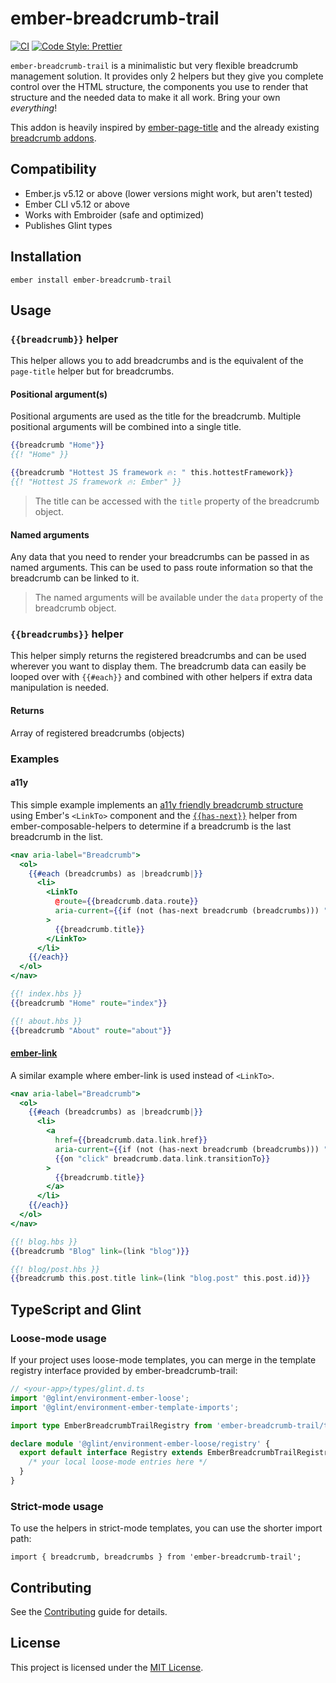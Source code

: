 ember-breadcrumb-trail
==============================================================================
[![CI](https://github.com/Windvis/ember-breadcrumb-trail/workflows/CI/badge.svg)](https://github.com/Windvis/ember-breadcrumb-trail/actions?query=workflow%3ACI)
[![Code Style: Prettier](https://img.shields.io/badge/code_style-prettier-ff69b4.svg)](https://github.com/prettier/prettier)

`ember-breadcrumb-trail` is a minimalistic but very flexible breadcrumb management solution. It provides only 2 helpers but they give you complete control over the HTML structure, the components you use to render that structure and the needed data to make it all work. Bring your own _everything_!

This addon is heavily inspired by [ember-page-title](https://github.com/ember-cli/ember-page-title) and the already existing [breadcrumb addons](https://emberobserver.com/?query=crumb).


Compatibility
------------------------------------------------------------------------------

* Ember.js v5.12 or above (lower versions might work, but aren't tested)
* Ember CLI v5.12 or above
* Works with Embroider (safe and optimized) 
* Publishes Glint types


Installation
------------------------------------------------------------------------------

```
ember install ember-breadcrumb-trail
```


Usage
------------------------------------------------------------------------------

### `{{breadcrumb}}` helper
This helper allows you to add breadcrumbs and is the equivalent of the `page-title` helper but for breadcrumbs.

#### Positional argument(s)
Positional arguments are used as the title for the breadcrumb. Multiple positional arguments will be combined into a single title. 

```hbs
{{breadcrumb "Home"}}
{{! "Home" }}

{{breadcrumb "Hottest JS framework 🔥: " this.hottestFramework}}
{{! "Hottest JS framework 🔥: Ember" }}
```
> The title can be accessed with the `title` property of the breadcrumb object.

#### Named arguments
Any data that you need to render your breadcrumbs can be passed in as named arguments. This can be used to pass route information so that the breadcrumb can be linked to it.

> The named arguments will be available under the `data` property of the breadcrumb object.


### `{{breadcrumbs}}` helper
This helper simply returns the registered breadcrumbs and can be used wherever you want to display them. The breadcrumb data can easily be looped over with `{{#each}}` and combined with other helpers if extra data manipulation is needed.

#### Returns
Array of registered breadcrumbs (objects)

### Examples

#### a11y
This simple example implements an [a11y friendly breadcrumb structure](https://www.w3.org/TR/wai-aria-practices/#breadcrumb) using Ember's `<LinkTo>` component and the [`{{has-next}}`](https://github.com/DockYard/ember-composable-helpers#has-next) helper from ember-composable-helpers to determine if a breadcrumb is the last breadcrumb in the list.

```hbs
<nav aria-label="Breadcrumb">
  <ol>
    {{#each (breadcrumbs) as |breadcrumb|}}
      <li>
        <LinkTo
          @route={{breadcrumb.data.route}}
          aria-current={{if (not (has-next breadcrumb (breadcrumbs))) "page"}}
        >
          {{breadcrumb.title}}
        </LinkTo>
      </li>
    {{/each}}
  </ol>
</nav>

{{! index.hbs }}
{{breadcrumb "Home" route="index"}}

{{! about.hbs }}
{{breadcrumb "About" route="about"}}
```

#### [ember-link](https://github.com/buschtoens/ember-link)
A similar example where ember-link is used instead of `<LinkTo>`.

```hbs
<nav aria-label="Breadcrumb">
  <ol>
    {{#each (breadcrumbs) as |breadcrumb|}}
      <li>
        <a
          href={{breadcrumb.data.link.href}}
          aria-current={{if (not (has-next breadcrumb (breadcrumbs))) "page"}}
          {{on "click" breadcrumb.data.link.transitionTo}}
        >
          {{breadcrumb.title}}
        </a>
      </li>
    {{/each}}
  </ol>
</nav>

{{! blog.hbs }}
{{breadcrumb "Blog" link=(link "blog")}}

{{! blog/post.hbs }}
{{breadcrumb this.post.title link=(link "blog.post" this.post.id)}}
```

## TypeScript and Glint
### Loose-mode usage
If your project uses loose-mode templates, you can merge in the template registry interface provided by ember-breadcrumb-trail:

```ts
// <your-app>/types/glint.d.ts
import '@glint/environment-ember-loose';
import '@glint/environment-ember-template-imports';

import type EmberBreadcrumbTrailRegistry from 'ember-breadcrumb-trail/template-registry';

declare module '@glint/environment-ember-loose/registry' {
  export default interface Registry extends EmberBreadcrumbTrailRegistry {
    /* your local loose-mode entries here */
  }
}
```

### Strict-mode usage
To use the helpers in strict-mode templates, you can use the shorter import path:

```gts
import { breadcrumb, breadcrumbs } from 'ember-breadcrumb-trail';
```


Contributing
------------------------------------------------------------------------------

See the [Contributing](CONTRIBUTING.md) guide for details.


License
------------------------------------------------------------------------------

This project is licensed under the [MIT License](LICENSE.md).
